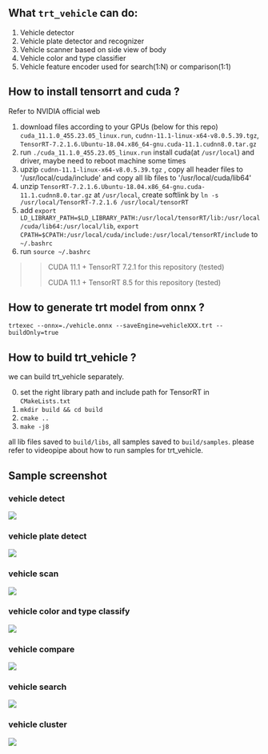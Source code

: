 
## What `trt_vehicle` can do:
1. Vehicle detector
2. Vehicle plate detector and recognizer
3. Vehicle scanner based on side view of body
4. Vehicle color and type classifier
5. Vehicle feature encoder used for search(1:N) or comparison(1:1) 


## How to install tensorrt and cuda ?
Refer to NVIDIA official web
1. download files according to your GPUs (below for this repo) `cuda_11.1.0_455.23.05_linux.run`, `cudnn-11.1-linux-x64-v8.0.5.39.tgz`, `TensorRT-7.2.1.6.Ubuntu-18.04.x86_64-gnu.cuda-11.1.cudnn8.0.tar.gz`
2. run `./cuda_11.1.0_455.23.05_linux.run` install cuda(at `/usr/local`) and driver, maybe need to reboot machine some times
3. upzip `cudnn-11.1-linux-x64-v8.0.5.39.tgz` , copy all header files to '/usr/local/cuda/include' and copy all lib files to '/usr/local/cuda/lib64'
4. unzip `TensorRT-7.2.1.6.Ubuntu-18.04.x86_64-gnu.cuda-11.1.cudnn8.0.tar.gz` at `/usr/local`, create softlink by `ln -s /usr/local/TensorRT-7.2.1.6 /usr/local/tensorRT`
5. add `export LD_LIBRARY_PATH=$LD_LIBRARY_PATH:/usr/local/tensorRT/lib:/usr/local/cuda/lib64:/usr/local/lib`, `export CPATH=$CPATH:/usr/local/cuda/include:/usr/local/tensorRT/include` to `~/.bashrc`
6. run `source ~/.bashrc`


>> CUDA 11.1 + TensorRT 7.2.1 for this repository (tested)
>>
>> CUDA 11.1 + TensorRT 8.5 for this repository (tested)

## How to generate trt model from onnx ?
```shell
trtexec --onnx=./vehicle.onnx --saveEngine=vehicleXXX.trt --buildOnly=true
```

## How to build trt_vehicle ?

we can build trt_vehicle separately.

0. set the right library path and include path for TensorRT in `CMakeLists.txt`
1. `mkdir build && cd build`
2. `cmake ..`
3. `make -j8`

all lib files saved to `build/libs`, all samples saved to `build/samples`. please refer to videopipe about how to run samples for trt_vehicle.

## Sample screenshot ##
### vehicle detect
![](../../doc/3rdparty/4.png)
### vehicle plate detect
![](../../doc/3rdparty/2.png)
### vehicle scan
![](../../doc/3rdparty/3.png)
### vehicle color and type classify
![](../../doc/3rdparty/1.png)
### vehicle compare
![](../../doc/3rdparty/5.png)
### vehicle search
![](../../doc/3rdparty/6.png)
### vehicle cluster
![](../../doc/3rdparty/7.png)